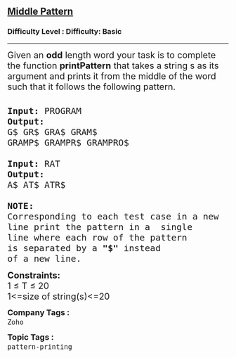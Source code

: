<h2><a href="https://www.geeksforgeeks.org/problems/middle-pattern/1">Middle Pattern</a></h2><h3>Difficulty Level : Difficulty: Basic</h3><hr><div class="problems_problem_content__Xm_eO"><p><span style="font-size:20px">Given an <strong>odd</strong> length word your task is to complete the function <strong>printPattern</strong> that takes a string s as its argument and prints it from the middle of the word such that it follows&nbsp;the following&nbsp;pattern.</span><br>
&nbsp;</p>

<pre><span style="font-size:20px"><strong>Input:</strong> PROGRAM 
<strong>Output:</strong>
G$ GR$ GRA$ GRAM$ 
GRAMP$ GRAMPR$ GRAMPRO$

<strong>Input:</strong> RAT
<strong>Output:</strong>
A$ AT$ ATR$

<strong>NOTE: </strong>
Corresponding to each test case in a new 
line print the pattern in a&nbsp;&nbsp;single 
line where each row of the pattern&nbsp;
is separated by a <strong>"$"</strong> instead 
of a new line.
</span></pre>

<p><span style="font-size:20px"><strong>Constraints:</strong><br>
1 ≤ T ≤ 20<br>
1&lt;=size of string(s)&lt;=20</span></p>
</div><p><span style=font-size:18px><strong>Company Tags : </strong><br><code>Zoho</code>&nbsp;<br><p><span style=font-size:18px><strong>Topic Tags : </strong><br><code>pattern-printing</code>&nbsp;